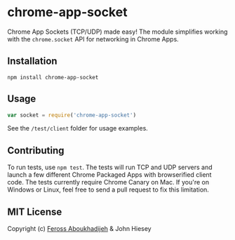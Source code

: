 chrome-app-socket
==========

Chrome App Sockets (TCP/UDP) made easy! The module simplifies working with the `chrome.socket` API for networking in Chrome Apps.

## Installation

`npm install chrome-app-socket`

## Usage

```js
var socket = require('chrome-app-socket')
```

See the `/test/client` folder for usage examples.

## Contributing

To run tests, use `npm test`. The tests will run TCP and UDP servers and launch a few different Chrome Packaged Apps with browserified client code. The tests currently require Chrome Canary on Mac. If you're on Windows or Linux, feel free to send a pull request to fix this limitation.

## MIT License

Copyright (c) [Feross Aboukhadijeh](http://feross.org) & John Hiesey